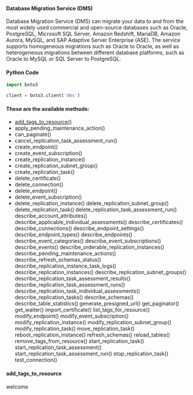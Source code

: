 #### Database Migration Service (DMS)
Database Migration Service (DMS) can migrate your data to and from the most widely used commercial and open-source databases such as Oracle, PostgreSQL, Microsoft SQL Server, Amazon Redshift, MariaDB, Amazon Aurora, MySQL, and SAP Adaptive Server Enterprise (ASE). The service supports homogeneous migrations such as Oracle to Oracle, as well as heterogeneous migrations between different database platforms, such as Oracle to MySQL or SQL Server to PostgreSQL.

#### Python Code
```python
import boto3

client = boto3.client('dms')
```

#### These are the available methods:

* [add_tags_to_resource()](#add_tags_to_resource)
* apply_pending_maintenance_action()
* can_paginate()
* cancel_replication_task_assessment_run()
* create_endpoint()
* create_event_subscription()
* create_replication_instance()
* create_replication_subnet_group()
* create_replication_task()
* delete_certificate()
* delete_connection()
* delete_endpoint()
* delete_event_subscription()
* delete_replication_instance()
delete_replication_subnet_group()
delete_replication_task()
delete_replication_task_assessment_run()
describe_account_attributes()
describe_applicable_individual_assessments()
describe_certificates()
describe_connections()
describe_endpoint_settings()
describe_endpoint_types()
describe_endpoints()
describe_event_categories()
describe_event_subscriptions()
describe_events()
describe_orderable_replication_instances()
describe_pending_maintenance_actions()
describe_refresh_schemas_status()
describe_replication_instance_task_logs()
describe_replication_instances()
describe_replication_subnet_groups()
describe_replication_task_assessment_results()
describe_replication_task_assessment_runs()
describe_replication_task_individual_assessments()
describe_replication_tasks()
describe_schemas()
describe_table_statistics()
generate_presigned_url()
get_paginator()
get_waiter()
import_certificate()
list_tags_for_resource()
modify_endpoint()
modify_event_subscription()
modify_replication_instance()
modify_replication_subnet_group()
modify_replication_task()
move_replication_task()
reboot_replication_instance()
refresh_schemas()
reload_tables()
remove_tags_from_resource()
start_replication_task()
start_replication_task_assessment()
start_replication_task_assessment_run()
stop_replication_task()
test_connection()

#### add_tags_to_resource

welcome

